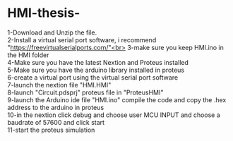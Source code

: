 # HMI-thesis-
1-Download and Unzip the file.<br>
2-Install a virtual serial port software, i recommend "https://freevirtualserialports.com/"<br>
3-make sure you keep HMI.ino in the HMI folder <br>
4-Make sure you have the latest Nextion and Proteus installed <br>
5-Make sure you have the arduino library installed in proteus<br>
6-create a virtual port using the virtual serial port software<br>
7-launch the nextion file "HMI.HMI"<br>
8-launch "Circuit.pdsprj" proteus file in "ProteusHMI"<br>
9-launch the Arduino ide file "HMI.ino" compile the code and copy the .hex address to the arduino in proteus<br>
10-in the nextion click debug and choose user MCU INPUT and choose a baudrate of 57600 and click start <br>
11-start the proteus simulation<br>
